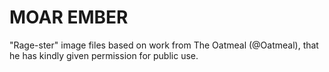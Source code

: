 MOAR EMBER
==========

"Rage-ster" image files based on work from The Oatmeal (@Oatmeal), that he has kindly given permission for public use.
